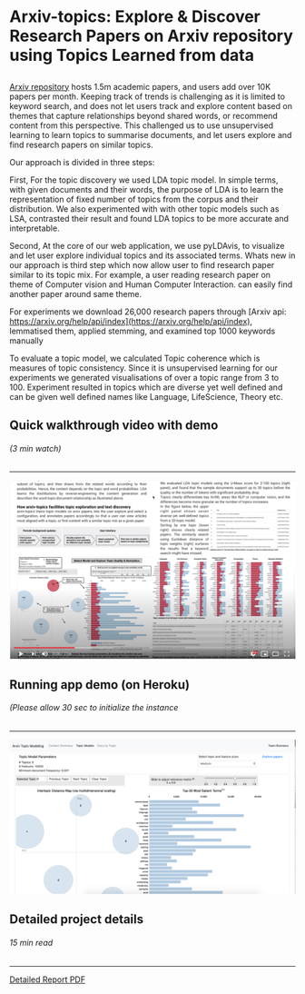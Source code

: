 # Arxiv-topics: Explore & Discover Research Papers on Arxiv repository using Topics Learned from data
##

[Arxiv repository](https://arxiv.org) hosts 1.5m academic papers, and users add over 10K papers per month. Keeping track of trends is challenging as it is limited to keyword search, and does not let users track and explore content based on themes that capture relationships beyond shared words, or recommend content from this perspective. This challenged us to use unsupervised learning to learn topics to summarise documents, and let users explore and find research papers on similar topics.

Our approach is divided in three steps:

First, For the topic discovery we used LDA topic model. In simple terms, with given documents and their words, the purpose of LDA is to learn the representation of fixed number of topics from the corpus and their distribution. We also experimented with  with other topic models such as LSA, contrasted their result and found LDA topics to be more accurate and interpretable.

Second, At the core of our web application, we use pyLDAvis, to visualize and let user explore individual topics and its associated terms.
Whats new in our approach is third step which now allow user to find research paper similar to its topic mix. For example, a user reading research paper on theme of Computer vision and Human Computer Interaction. can easily find another paper around same theme.

For experiments we  download 26,000 research papers through [Arxiv api: https://arxiv.org/help/api/index](https://arxiv.org/help/api/index), lemmatised them, applied stemming, and examined top 1000 keywords manually

To evaluate a topic model, we calculated Topic coherence which is measures of topic consistency. Since it is unsupervised learning for our experiments we generated visualisations of over a topic range from 3 to 100. Experiment resulted in topics which are diverse yet well defined and can be given well defined names like Language, LifeScience, Theory etc.

## Quick walkthrough video with demo
###### (3 min watch)
-----
[![You tube video](https://raw.githubusercontent.com/fakemonk1/arxiv-topics/master/documents/Screenshot2.png)](https://www.youtube.com/watch?v=7uf5MMTe2CU "Quick walkthrough video with demo  - Click to Watch!")

## Running app demo (on Heroku)
###### (Please allow 30 sec to initialize the instance
-----
[![Demo screenshot](https://raw.githubusercontent.com/fakemonk1/arxiv-topics/master/documents/screenshot-demo.png)](https://boiling-thicket-31500.herokuapp.com/ "Demo on Heroku  - Click to view!")

## Detailed project details
###### 15 min read
-----
[Detailed  Report PDF ](https://github.com/fakemonk1/arxiv-topics/blob/master/documents/report.pdf)